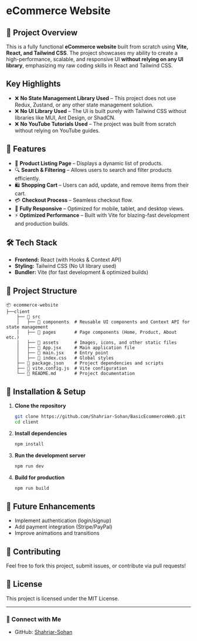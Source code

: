 # eCommerce Website

## 🚀 Project Overview
This is a fully functional **eCommerce website** built from scratch using **Vite, React, and Tailwind CSS**. The project showcases my ability to create a high-performance, scalable, and responsive UI **without relying on any UI library**, emphasizing my raw coding skills in React and Tailwind CSS.

## Key Highlights
- ❌ **No State Management Library Used** – This project does not use Redux, Zustand, or any other state management solution.
- ❌ **No UI Library Used** – The UI is built purely with Tailwind CSS without libraries like MUI, Ant Design, or ShadCN.
- ❌ **No YouTube Tutorials Used** – The project was built from scratch without relying on YouTube guides.

## 🎯 Features
- 🛒 **Product Listing Page** – Displays a dynamic list of products.
- 🔍 **Search & Filtering** – Allows users to search and filter products efficiently.
- 🛍 **Shopping Cart** – Users can add, update, and remove items from their cart.
- 💳 **Checkout Process** – Seamless checkout flow.
- 📱 **Fully Responsive** – Optimized for mobile, tablet, and desktop views.
- ⚡ **Optimized Performance** – Built with Vite for blazing-fast development and production builds.

## 🛠️ Tech Stack
- **Frontend:** React (with Hooks & Context API)
- **Styling:** Tailwind CSS (No UI library used)
- **Bundler:** Vite (for fast development & optimized builds)

## 📂 Project Structure
```
📦 ecommerce-website
├──client
    ├── 📂 src
    │   ├── 📂 components  # Reusable UI components and Context API for state management
    │   ├── 📂 pages       # Page components (Home, Product, About etc.)
    │   ├── 📂 assets      # Images, icons, and other static files
    │   ├── 📜 App.jsx     # Main application file
    │   ├── 📜 main.jsx    # Entry point
    │   ├── 📜 index.css   # Global styles
    ├── 📜 package.json    # Project dependencies and scripts
    ├── 📜 vite.config.js  # Vite configuration
    └── 📜 README.md       # Project documentation
```

## 🚀 Installation & Setup
1. **Clone the repository**
   ```sh
   git clone https://github.com/Shahriar-Sohan/BasicEcommerceWeb.git
   cd client
   ```
2. **Install dependencies**
   ```sh
   npm install
   ```
3. **Run the development server**
   ```sh
   npm run dev
   ```
4. **Build for production**
   ```sh
   npm run build
   ```

## 📌 Future Enhancements
- Implement authentication (login/signup)
- Add payment integration (Stripe/PayPal)
- Improve animations and transitions

## 🤝 Contributing
Feel free to fork this project, submit issues, or contribute via pull requests!

## 📄 License
This project is licensed under the MIT License.

---

### 🔗 Connect with Me
- GitHub: [Shahriar-Sohan](https://github.com/Shahriar-Sohan)


